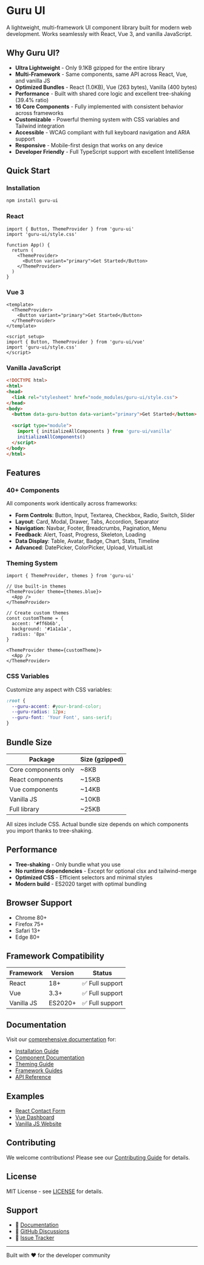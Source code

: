 # Guru UI

A lightweight, multi-framework UI component library built for modern web development. Works seamlessly with React, Vue 3, and vanilla JavaScript.

## Why Guru UI?

- **Ultra Lightweight** - Only 9.1KB gzipped for the entire library
- **Multi-Framework** - Same components, same API across React, Vue, and vanilla JS
- **Optimized Bundles** - React (1.0KB), Vue (263 bytes), Vanilla (400 bytes)
- **Performance** - Built with shared core logic and excellent tree-shaking (39.4% ratio)
- **16 Core Components** - Fully implemented with consistent behavior across frameworks
- **Customizable** - Powerful theming system with CSS variables and Tailwind integration
- **Accessible** - WCAG compliant with full keyboard navigation and ARIA support
- **Responsive** - Mobile-first design that works on any device
- **Developer Friendly** - Full TypeScript support with excellent IntelliSense

## Quick Start

### Installation

```bash
npm install guru-ui
```

### React

```tsx
import { Button, ThemeProvider } from 'guru-ui'
import 'guru-ui/style.css'

function App() {
  return (
    <ThemeProvider>
      <Button variant="primary">Get Started</Button>
    </ThemeProvider>
  )
}
```

### Vue 3

```vue
<template>
  <ThemeProvider>
    <Button variant="primary">Get Started</Button>
  </ThemeProvider>
</template>

<script setup>
import { Button, ThemeProvider } from 'guru-ui/vue'
import 'guru-ui/style.css'
</script>
```

### Vanilla JavaScript

```html
<!DOCTYPE html>
<html>
<head>
  <link rel="stylesheet" href="node_modules/guru-ui/style.css">
</head>
<body>
  <button data-guru-button data-variant="primary">Get Started</button>
  
  <script type="module">
    import { initializeAllComponents } from 'guru-ui/vanilla'
    initializeAllComponents()
  </script>
</body>
</html>
```

## Features

### 40+ Components

All components work identically across frameworks:

- **Form Controls**: Button, Input, Textarea, Checkbox, Radio, Switch, Slider
- **Layout**: Card, Modal, Drawer, Tabs, Accordion, Separator
- **Navigation**: Navbar, Footer, Breadcrumbs, Pagination, Menu
- **Feedback**: Alert, Toast, Progress, Skeleton, Loading
- **Data Display**: Table, Avatar, Badge, Chart, Stats, Timeline
- **Advanced**: DatePicker, ColorPicker, Upload, VirtualList

### Theming System

```tsx
import { ThemeProvider, themes } from 'guru-ui'

// Use built-in themes
<ThemeProvider theme={themes.blue}>
  <App />
</ThemeProvider>

// Create custom themes
const customTheme = {
  accent: '#ff6b6b',
  background: '#1a1a1a',
  radius: '8px'
}

<ThemeProvider theme={customTheme}>
  <App />
</ThemeProvider>
```

### CSS Variables

Customize any aspect with CSS variables:

```css
:root {
  --guru-accent: #your-brand-color;
  --guru-radius: 12px;
  --guru-font: 'Your Font', sans-serif;
}
```

## Bundle Size

| Package | Size (gzipped) |
|---------|----------------|
| Core components only | ~8KB |
| React components | ~15KB |
| Vue components | ~14KB |
| Vanilla JS | ~10KB |
| Full library | ~25KB |

All sizes include CSS. Actual bundle size depends on which components you import thanks to tree-shaking.

## Performance

- **Tree-shaking** - Only bundle what you use
- **No runtime dependencies** - Except for optional clsx and tailwind-merge
- **Optimized CSS** - Efficient selectors and minimal styles
- **Modern build** - ES2020 target with optimal bundling

## Browser Support

- Chrome 80+
- Firefox 75+
- Safari 13+
- Edge 80+

## Framework Compatibility

| Framework | Version | Status |
|-----------|---------|---------|
| React | 18+ | ✅ Full support |
| Vue | 3.3+ | ✅ Full support |
| Vanilla JS | ES2020+ | ✅ Full support |

## Documentation

Visit our [comprehensive documentation](./docs) for:

- [Installation Guide](./docs/installation.md)
- [Component Documentation](./docs/components/)
- [Theming Guide](./docs/theming.md)
- [Framework Guides](./docs/frameworks.md)
- [API Reference](./docs/api-reference.md)

## Examples

- [React Contact Form](./docs/examples/react-form.md)
- [Vue Dashboard](./docs/examples/vue-dashboard.md)
- [Vanilla JS Website](./docs/examples/vanilla-site.md)

## Contributing

We welcome contributions! Please see our [Contributing Guide](./CONTRIBUTING.md) for details.

## License

MIT License - see [LICENSE](./LICENSE) for details.

## Support

- 📖 [Documentation](./docs)
- 💬 [GitHub Discussions](https://github.com/guru-lv/guru-ui/discussions)
- 🐛 [Issue Tracker](https://github.com/guru-lv/guru-ui/issues)

---

Built with ❤️ for the developer community